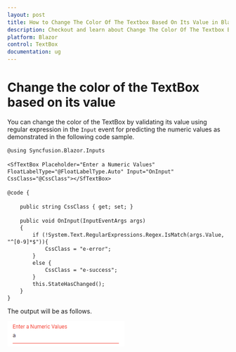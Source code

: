 ```yaml
---
layout: post
title: How to Change The Color Of The Textbox Based On Its Value in Blazor TextBox Component | Syncfusion
description: Checkout and learn about Change The Color Of The Textbox Based On Its Value in Blazor TextBox component of Syncfusion, and more details.
platform: Blazor
control: TextBox
documentation: ug
---
```


# Change the color of the TextBox based on its value

You can change the color of the TextBox by validating its value using regular expression in the `Input` event for predicting the numeric values as demonstrated in the following code sample.

```cshtml
@using Syncfusion.Blazor.Inputs

<SfTextBox Placeholder="Enter a Numeric Values" FloatLabelType="@FloatLabelType.Auto" Input="OnInput" CssClass="@CssClass"></SfTextBox>

@code {

    public string CssClass { get; set; }

    public void OnInput(InputEventArgs args)
    {
        if (!System.Text.RegularExpressions.Regex.IsMatch(args.Value, "^[0-9]*$")){
            CssClass = "e-error";
        }
        else {
            CssClass = "e-success";
        }
        this.StateHasChanged();
    }
}
```

The output will be as follows.

![textbox](../images/validation.png)